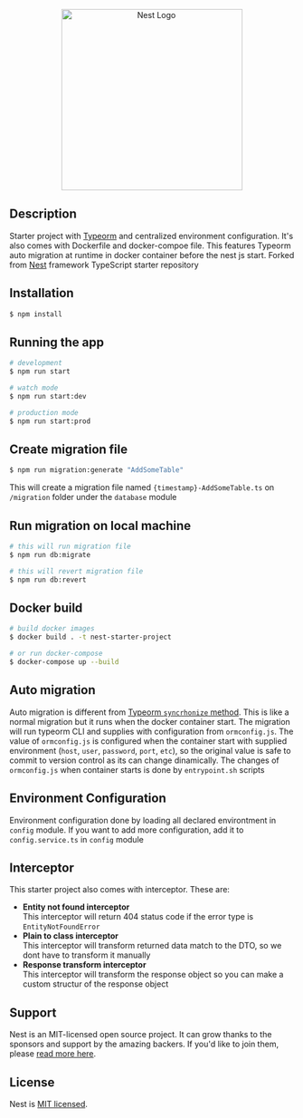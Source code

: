 <p align="center">
  <a href="http://nestjs.com/" target="blank"><img src="https://nestjs.com/img/logo_text.svg" width="320" alt="Nest Logo" /></a>
</p>

## Description
Starter project with [Typeorm](https://github.com/typeorm/typeorm) and centralized environment configuration. It's also comes with Dockerfile and docker-compoe file. This features Typeorm auto migration at runtime in docker container before the nest js start. Forked from [Nest](https://github.com/nestjs/nest) framework TypeScript starter repository

## Installation
```bash
$ npm install
```

## Running the app
```bash
# development
$ npm run start

# watch mode
$ npm run start:dev

# production mode
$ npm run start:prod
```

## Create migration file
```bash
$ npm run migration:generate "AddSomeTable"
```
This will create a migration file named `{timestamp}-AddSomeTable.ts` on `/migration` folder under the `database` module

## Run migration on local machine
```bash
# this will run migration file
$ npm run db:migrate

# this will revert migration file
$ npm run db:revert
```

## Docker build
```bash
# build docker images
$ docker build . -t nest-starter-project

# or run docker-compose
$ docker-compose up --build
```

## Auto migration
Auto migration is different from [Typeorm `syncrhonize` method](https://github.com/typeorm/typeorm/blob/master/docs/faq.md#how-do-i-update-a-database-schema). This is like a normal migration but it runs when the docker container start. The migration will run typeorm CLI and supplies with configuration from `ormconfig.js`. The value of `ormconfig.js` is configured when the container start with supplied environment (`host`, `user`, `password`, `port`, `etc`), so the original value is safe to commit to version control as its can change dinamically. The changes of `ormconfig.js` when container starts is done by `entrypoint.sh` scripts

## Environment Configuration
Environment configuration done by loading all declared environtment in `config` module. If you want to add more configuration, add it to `config.service.ts` in `config` module

## Interceptor
This starter project also comes with interceptor. These are:
 - <b>Entity not found interceptor</b> <br>
   This interceptor will return 404 status code if the error type is `EntityNotFoundError`
 - <b>Plain to class interceptor </b> <br>
   This interceptor will transform returned data match to the DTO, so we dont have to transform it manually
 - <b>Response transform interceptor </b> <br>
   This interceptor will transform the response object so you can make a custom structur of the response object

## Support
Nest is an MIT-licensed open source project. It can grow thanks to the sponsors and support by the amazing backers. If you'd like to join them, please [read more here](https://docs.nestjs.com/support).

## License
Nest is [MIT licensed](LICENSE).
